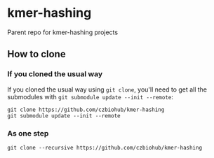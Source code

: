 # kmer-hashing
Parent repo for kmer-hashing projects

## How to clone 

### If you cloned the usual way

If you cloned the usual way using `git clone`, you'll need to get all the submodules with `git submodule update --init --remote`:

```
git clone https://github.com/czbiohub/kmer-hashing
git submodule update --init --remote
```


### As one step

```
git clone --recursive https://github.com/czbiohub/kmer-hashing
```
